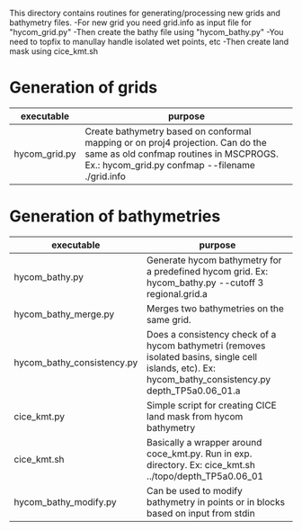 This directory contains routines for generating/processing new grids and bathymetry files.
-For new grid you need grid.info as input file for "hycom_grid.py" 
-Then create the bathy file using "hycom_bathy.py"
-You need to topfix to manullay handle isolated wet points, etc
-Then create land mask using cice_kmt.sh

# Generation of grids


|executable     | purpose|
|-------- | -------------|
|hycom_grid.py       | Create bathymetry based on conformal mapping or on proj4 projection. Can do  the same as old confmap routines in MSCPROGS. Ex.: hycom_grid.py confmap --filename ./grid.info|



# Generation of bathymetries

|executable     | purpose|
|-------- | -------------|
|hycom_bathy.py             | Generate hycom bathymetry for a predefined hycom grid. Ex: hycom_bathy.py --cutoff 3 regional.grid.a |
|hycom_bathy_merge.py       | Merges two bathymetries on the same grid. |
|hycom_bathy_consistency.py | Does a consistency check of a hycom bathymetri (removes isolated basins, single cell islands, etc). Ex: hycom_bathy_consistency.py depth_TP5a0.06_01.a|
|cice_kmt.py | Simple script for creating CICE land mask from hycom bathymetry |
| cice_kmt.sh | Basically a wrapper around coce_kmt.py. Run in exp. directory. Ex: cice_kmt.sh ../topo/depth_TP5a0.06_01 |
|hycom_bathy_modify.py| Can be used to modify bathymetry in points or in blocks based on input from stdin|


